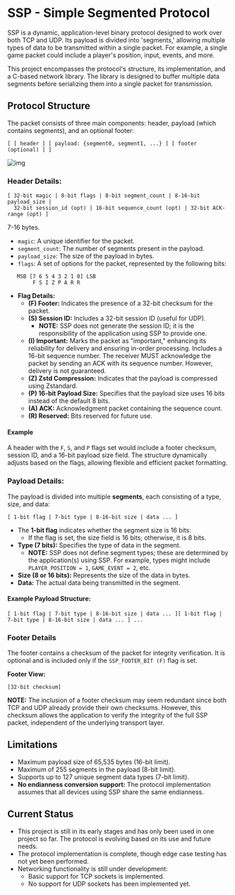 # SSP - Simple Segmented Protocol 

SSP is a dynamic, application-level binary protocol designed to work over both TCP and UDP. Its payload is divided into 'segments,' allowing multiple types of data to be transmitted within a single packet. For example, a single game packet could include a player's position, input, events, and more.

This project encompasses the protocol's structure, its implementation, and a C-based network library. The library is designed to buffer multiple data segments before serializing them into a single packet for transmission.

## Protocol Structure
The packet consists of three main components: header, payload (which contains segments), and an optional footer:
```
[ [ header ] [ payload: {segment0, segment1, ...} ] [ footer (optional) ] ]
```
![img](https://github.com/user-attachments/assets/78989527-9f40-4c35-bf58-685400bd715d)
### Header Details:
```
[ 32-bit magic | 8-bit flags | 8-bit segment_count | 8-16-bit payload_size |
  32-bit session_id (opt) | 16-bit sequence_count (opt) | 32-bit ACK-range (opt) ]
```
7-16 bytes. 
- `magic`: A unique identifier for the packet.
- `segment_count`: The number of segments present in the payload.
- `payload_size`: The size of the payload in bytes.
- `flags`: A set of options for the packet, represented by the following bits:
```
   MSB [7 6 5 4 3 2 1 0] LSB
        F S I Z P A R R
```
- **Flag Details:**
    - **(F) Footer:** Indicates the presence of a 32-bit checksum for the packet.
    - **(S) Session ID:** Includes a 32-bit session ID (useful for UDP).
        - **NOTE:** SSP does not generate the session ID; it is the responsibility of the application using SSP to provide one.
    - **(I) Important:** Marks the packet as "important," enhancing its reliability for delivery and ensuring in-order processing. Includes a 16-bit sequence number. The receiver MUST acknowledge the packet by sending an ACK with its sequence number. However, delivery is not guaranteed.
    - **(Z) Zstd Compression:** Indicates that the payload is compressed using Zstandard.
    - **(P) 16-bit Payload Size:** Specifies that the payload size uses 16 bits instead of the default 8 bits.
    - **(A) ACK:** Acknowledgment packet containing the sequence count.
    - **(R) Reserved:** Bits reserved for future use.
#### Example
A header with the `F`, `S`, and `P` flags set would include a footer checksum, session ID, and a 16-bit payload size field. The structure dynamically adjusts based on the flags, allowing flexible and efficient packet formatting.

### Payload Details:
The payload is divided into multiple **segments**, each consisting of a type, size, and data:
```
[ 1-bit flag | 7-bit type | 8-16-bit size | data ... ]
```
- The **1-bit flag** indicates whether the segment size is 16 bits:
    - If the flag is set, the size field is 16 bits; otherwise, it is 8 bits.
- **Type (7 bits):** Specifies the type of data in the segment.
    - **NOTE:** SSP does not define segment types; these are determined by the application(s) using SSP. For example, types might include `PLAYER_POSITION = 1`, `GAME_EVENT = 2`, etc.
- **Size (8 or 16 bits):** Represents the size of the data in bytes.
- **Data:** The actual data being transmitted in the segment.

#### Example Payload Structure:
```
[ 1-bit flag | 7-bit type | 8-16-bit size | data ... ][ 1-bit flag | 7-bit type | 8-16-bit size | data ... ] ...
```

### Footer Details

The footer contains a checksum of the packet for integrity verification. It is optional and is included only if the `SSP_FOOTER_BIT (F)` flag is set.

**Footer View:**
```
[32-bit checksum]
```
**NOTE:** The inclusion of a footer checksum may seem redundant since both TCP and UDP already provide their own checksums. However, this checksum allows the application to verify the integrity of the full SSP packet, independent of the underlying transport layer.
## Limitations
- Maximum payload size of 65,535 bytes (16-bit limit).
- Maximum of 255 segments in the payload (8-bit limit).
- Supports up to 127 unique segment data types (7-bit limit).
- **No endianness conversion support:** The protocol implementation assumes that all devices using SSP share the same endianness.

## Current Status
- This project is still in its early stages and has only been used in one project so far. The protocol is evolving based on its use and future needs.
- The protocol implementation is complete, though edge case testing has not yet been performed.
- Networking functionality is still under development:
    - Basic support for TCP sockets is implemented.
    - No support for UDP sockets has been implemented yet.
